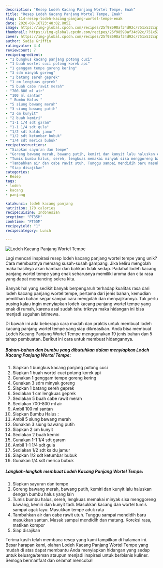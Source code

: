 ```yaml
---
description: "Resep Lodeh Kacang Panjang Wortel Tempe, Enak"
title: "Resep Lodeh Kacang Panjang Wortel Tempe, Enak"
slug: 114-resep-lodeh-kacang-panjang-wortel-tempe-enak
date: 2020-08-16T23:48:02.805Z
image: https://img-global.cpcdn.com/recipes/25f98598af34d92c/751x532cq70/lodeh-kacang-panjang-wortel-tempe-foto-resep-utama.jpg
thumbnail: https://img-global.cpcdn.com/recipes/25f98598af34d92c/751x532cq70/lodeh-kacang-panjang-wortel-tempe-foto-resep-utama.jpg
cover: https://img-global.cpcdn.com/recipes/25f98598af34d92c/751x532cq70/lodeh-kacang-panjang-wortel-tempe-foto-resep-utama.jpg
author: Sadie Griffin
ratingvalue: 4.4
reviewcount: 7
recipeingredient:
- "1 bungkus kacang panjang potong cuci"
- "1 buah wortel cuci potong korek api"
- "1 genggam tempe goreng kering"
- "3 sdm minyak goreng"
- "1 batang sereh geprek"
- "1 cm lengkuas geprek"
- "5 buah cabe rawit merah"
- "700-800 ml air"
- "100 ml santan"
- " Bumbu Halus "
- "5 siung bawang merah"
- "3 siung bawang putih"
- "2 cm kunyit"
- "2 buah kemiri"
- "1-1 1/4 sdt garam"
- "1-1 1/4 sdt gula"
- "1/2 sdt kaldu jamur"
- "1/2 sdt ketumbar bubuk"
- "1/4 sdt merica bubuk"
recipeinstructions:
- "Siapkan sayuran dan tempe"
- "Goreng bawang merah, bawang putih, kemiri dan kunyit lalu haluskan dengan bumbu halus yang lain"
- "Tumis bumbu halus, sereh, lengkuas memakai minyak sisa menggoreng bawang, kemiri dan kunyit tadi. Masukkan kacang dan wortel tumis sampai agak layu. Masukkan tempe aduk rata"
- "Tambahkan air dan cabe rawit utuh. Tunggu sampai mendidih baru masukkan santan. Masak sampai mendidih dan matang. Koreksi rasa, matikan kompor"
- "Siap disajikan"
categories:
- Resep
tags:
- lodeh
- kacang
- panjang

katakunci: lodeh kacang panjang 
nutrition: 170 calories
recipecuisine: Indonesian
preptime: "PT35M"
cooktime: "PT55M"
recipeyield: "1"
recipecategory: Lunch

---
```



![Lodeh Kacang Panjang Wortel Tempe](https://img-global.cpcdn.com/recipes/25f98598af34d92c/751x532cq70/lodeh-kacang-panjang-wortel-tempe-foto-resep-utama.jpg)

Lagi mencari inspirasi resep lodeh kacang panjang wortel tempe yang unik? Cara membuatnya memang susah-susah gampang. Jika keliru mengolah maka hasilnya akan hambar dan bahkan tidak sedap. Padahal lodeh kacang panjang wortel tempe yang enak seharusnya memiliki aroma dan cita rasa yang dapat memancing selera kita.



Banyak hal yang sedikit banyak berpengaruh terhadap kualitas rasa dari lodeh kacang panjang wortel tempe, pertama dari jenis bahan, kemudian pemilihan bahan segar sampai cara mengolah dan menyajikannya. Tak perlu pusing kalau ingin menyiapkan lodeh kacang panjang wortel tempe yang enak di rumah, karena asal sudah tahu triknya maka hidangan ini bisa menjadi suguhan istimewa.


Di bawah ini ada beberapa cara mudah dan praktis untuk membuat lodeh kacang panjang wortel tempe yang siap dikreasikan. Anda bisa membuat Lodeh Kacang Panjang Wortel Tempe menggunakan 19 jenis bahan dan 5 tahap pembuatan. Berikut ini cara untuk membuat hidangannya.

<!--inarticleads1-->

##### Bahan-bahan dan bumbu yang dibutuhkan dalam menyiapkan Lodeh Kacang Panjang Wortel Tempe:

1. Siapkan 1 bungkus kacang panjang potong cuci
1. Siapkan 1 buah wortel cuci potong korek api
1. Gunakan 1 genggam tempe goreng kering
1. Gunakan 3 sdm minyak goreng
1. Siapkan 1 batang sereh geprek
1. Sediakan 1 cm lengkuas geprek
1. Sediakan 5 buah cabe rawit merah
1. Sediakan 700-800 ml air
1. Ambil 100 ml santan
1. Siapkan  Bumbu Halus :
1. Ambil 5 siung bawang merah
1. Gunakan 3 siung bawang putih
1. Siapkan 2 cm kunyit
1. Sediakan 2 buah kemiri
1. Gunakan 1-1 1/4 sdt garam
1. Ambil 1-1 1/4 sdt gula
1. Sediakan 1/2 sdt kaldu jamur
1. Siapkan 1/2 sdt ketumbar bubuk
1. Gunakan 1/4 sdt merica bubuk




<!--inarticleads2-->

##### Langkah-langkah membuat Lodeh Kacang Panjang Wortel Tempe:

1. Siapkan sayuran dan tempe
1. Goreng bawang merah, bawang putih, kemiri dan kunyit lalu haluskan dengan bumbu halus yang lain
1. Tumis bumbu halus, sereh, lengkuas memakai minyak sisa menggoreng bawang, kemiri dan kunyit tadi. Masukkan kacang dan wortel tumis sampai agak layu. Masukkan tempe aduk rata
1. Tambahkan air dan cabe rawit utuh. Tunggu sampai mendidih baru masukkan santan. Masak sampai mendidih dan matang. Koreksi rasa, matikan kompor
1. Siap disajikan




Terima kasih telah membaca resep yang kami tampilkan di halaman ini. Besar harapan kami, olahan Lodeh Kacang Panjang Wortel Tempe yang mudah di atas dapat membantu Anda menyiapkan hidangan yang sedap untuk keluarga/teman ataupun menjadi inspirasi untuk berbisnis kuliner. Semoga bermanfaat dan selamat mencoba!
